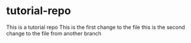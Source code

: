 # tutorial-repo
This is a tutorial repo
This is the first change to the file
this is the second change to the file from another branch